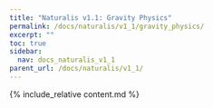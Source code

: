 ```yaml
---
title: "Naturalis v1.1: Gravity Physics"
permalink: /docs/naturalis/v1_1/gravity_physics/
excerpt: ""
toc: true
sidebar:
  nav: docs_naturalis_v1_1
parent_url: /docs/naturalis/v1_1/
---
```


{% include_relative content.md %}
